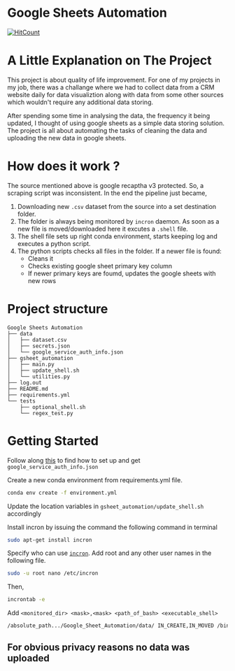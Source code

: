 # Google Sheets Automation
  [![HitCount](https://hits.dwyl.com/tawhidwasik08/Google-Sheets-Automation.svg?style=flat-square)](http://hits.dwyl.com/tawhidwasik08/Google-Sheets-Automation)
 
# A Little Explanation on The Project
This project is about quality of life improvement. For one of my projects in my job, there was a challange where we had to collect data from a CRM website daily for data visualiztion along with data from some other sources which wouldn't require any additional data storing. 

After spending some time in analysing the data, the frequency it being updated, I thought of using google sheets as a simple data storing solution. The project is all about automating the tasks of cleaning the data and uploading the new data in google sheets.

# How does it work ?
The source mentioned above is google recaptha v3 protected. So, a scraping script was inconsistent. In the end the pipeline just became,
1. Downloading new `.csv` dataset from the source into a set destination folder.
2. The folder is always being monitored by `incron` daemon. As soon as a new file is moved/downloaded here it excutes a `.shell` file.
3. The shell file sets up right conda environment, starts keeping log and executes a python script.
4. The python scripts checks all files in the folder. If a newer file is found:
    - Cleans it
    - Checks existing google sheet primary key column
    - If newer primary keys are foumd, updates the google sheets with new rows

# Project structure
```
Google Sheets Automation
├── data
│   ├── dataset.csv
│   ├── secrets.json
│   └── google_service_auth_info.json
├── gsheet_automation
│   ├── main.py
│   ├── update_shell.sh
│   └── utilities.py
├── log.out
├── README.md
├── requirements.yml
└── tests
    ├── optional_shell.sh
    └── regex_test.py
```
# Getting Started
Follow along [this](https://www.youtube.com/watch?v=bu5wXjz2KvU) to find how to set up and get `google_service_auth_info.json`

Create a new conda environment from requirements.yml file.
```sh 
conda env create -f environment.yml
```
Update the location variables in `gsheet_automation/update_shell.sh` accordingly

Install incron by issuing the command the following command in terminal
```sh 
sudo apt-get install incron
```

Specify who can use [`incron`](https://www.linux.com/topic/desktop/how-use-incron-monitor-important-files-and-folders/). Add root and any other user names in the following file.
```sh
sudo -u root nano /etc/incron
```
Then, 
```sh
incrontab -e
```
Add `<monitored_dir> <mask>,<mask> <path_of_bash> <executable_shell>`
```sh
/absolute_path.../Google_Sheet_Automation/data/ IN_CREATE,IN_MOVED /bin/bash /absolute_path.../Google_Sheet_Automation/gsheet_automation/update_shell.sh
```

## For obvious privacy reasons no data was uploaded